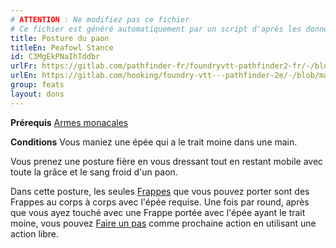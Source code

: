 ```yaml
---
# ATTENTION : Ne modifiez pas ce fichier
# Ce fichier est généré automatiquement par un script d'après les données du module Foundry VTT officiel et de sa traduction
title: Posture du paon
titleEn: Peafowl Stance
id: C3MgEkPNaIhTddbr
urlFr: https://gitlab.com/pathfinder-fr/foundryvtt-pathfinder2-fr/-/blob/master/data/feats/C3MgEkPNaIhTddbr.htm
urlEn: https://gitlab.com/hooking/foundry-vtt---pathfinder-2e/-/blob/master/packs/data/feats.db/peafowl-stance.json
group: feats
layout: dons
---
```

**Prérequis** [Armes monacales](armes-monacales.md)

**Conditions** Vous maniez une épée qui a le trait moine dans une main.

Vous prenez une posture fière en vous dressant tout en restant mobile avec toute la grâce et le sang froid d'un paon.

Dans cette posture, les seules [Frappes](../actions/frapper.md) que vous pouvez porter sont des Frappes au corps à corps avec l'épée requise. Une fois par round, après que vous ayez touché avec une Frappe portée avec l'épée ayant le trait moine, vous pouvez [Faire un pas](../actions/faire-un-pas.md) comme prochaine action en utilisant une action libre.



